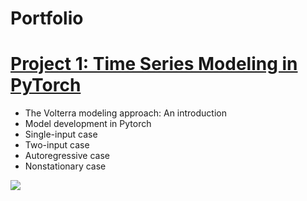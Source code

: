 # Portfolio

# [Project 1: Time Series Modeling in PyTorch](https://github.com/bchenley/Portfolio)
* The Volterra modeling approach: An introduction
* Model development in Pytorch
* Single-input case
* Two-input case
* Autoregressive case
* Nonstationary case

![](https://github.com/bchenley/Portfolio/blob/main/images/lvn_diagram_1.jpg)
